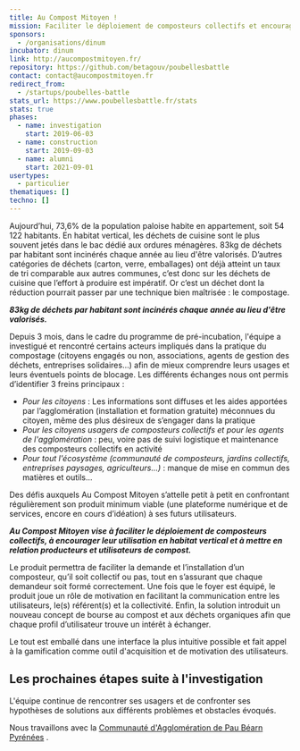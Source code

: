 ```yaml
---
title: Au Compost Mitoyen !
mission: Faciliter le déploiement de composteurs collectifs et encourager leur utilisation
sponsors:
  - /organisations/dinum
incubator: dinum
link: http://aucompostmitoyen.fr/
repository: https://github.com/betagouv/poubellesbattle
contact: contact@aucompostmitoyen.fr
redirect_from:
  - /startups/poubelles-battle
stats_url: https://www.poubellesbattle.fr/stats
stats: true
phases:
  - name: investigation
    start: 2019-06-03
  - name: construction
    start: 2019-09-03
  - name: alumni
    start: 2021-09-01
usertypes:
  - particulier
thematiques: []
techno: []
---
```

Aujourd’hui, 73,6% de la population paloise habite en appartement, soit 54 122 habitants. 
En habitat vertical, les déchets de cuisine sont le plus souvent jetés dans le bac dédié aux ordures ménagères. 
83kg de déchets par habitant sont incinérés chaque année au lieu d'être valorisés. D’autres catégories de déchets (carton, verre, emballages) 
ont déjà atteint un taux de tri comparable aux autres communes, c’est donc sur les déchets de cuisine que l’effort à produire est impératif. 
Or c’est un déchet dont la réduction pourrait passer par une technique bien maîtrisée : le compostage.

**_83kg de déchets par habitant sont incinérés chaque année au lieu d'être valorisés._**

Depuis 3 mois, dans le cadre du programme de pré-incubation, l'équipe a investigué et rencontré certains acteurs impliqués dans la pratique du compostage (citoyens engagés ou non, associations, agents de gestion des déchets, entreprises solidaires…) afin de mieux comprendre leurs usages et leurs éventuels points de blocage. 
Les différents échanges nous ont permis d’identifier 3 freins principaux :

- *Pour les citoyens* : Les informations sont diffuses et les aides apportées par l’agglomération (installation et formation gratuite) méconnues du citoyen, même des plus désireux de s’engager dans la pratique
- *Pour les citoyens usagers de composteurs collectifs et pour les agents de l'agglomération* : peu, voire pas de suivi logistique et maintenance des composteurs collectifs en activité 
- *Pour tout l'écosystème (communauté de composteurs, jardins collectifs, entreprises paysages, agriculteurs…)* : manque de mise en commun des matières et outils...

Des défis auxquels Au Compost Mitoyen s’attelle petit à petit en confrontant régulièrement son produit minimum viable (une plateforme numérique et de services, encore en cours d’idéation) à ses futurs utilisateurs. 

**_Au Compost Mitoyen vise à faciliter le déploiement de composteurs collectifs, à encourager leur utilisation en habitat vertical et à mettre en relation producteurs et utilisateurs de compost._**

Le produit permettra de faciliter la demande et l’installation d’un composteur, qu’il soit collectif ou pas, tout en s’assurant que chaque demandeur soit formé correctement.
Une fois que le foyer est équipé, le produit joue un rôle de motivation en facilitant la communication entre les utilisateurs, le(s) référent(s) et la collectivité.
Enfin, la solution introduit un nouveau concept de bourse au compost et aux déchets organiques afin que chaque profil d’utilisateur trouve un intérêt à échanger.

Le tout est emballé dans une interface la plus intuitive possible et fait appel à la gamification comme outil d'acquisition et de motivation des utilisateurs.

## Les prochaines étapes suite à l'investigation

L'équipe continue de rencontrer ses usagers et de confronter ses hypothèses de solutions aux différents problèmes et obstacles évoqués.


Nous travaillons avec la [Communauté d'Agglomération de Pau Béarn Pyrénées](https://www.pau.fr) .
